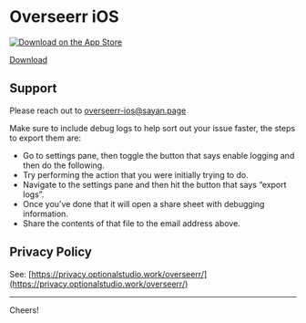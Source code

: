 # Overseerr iOS

<p align="left">
    <a href="https://apps.apple.com/app/overseerr/id6581485306">
        <img src="https://upload.wikimedia.org/wikipedia/commons/3/3c/Download_on_the_App_Store_Badge.svg" alt="Download on the App Store">
    </a>
</p>

[Download](https://apps.apple.com/app/overseerr/id6581485306)

## Support

Please reach out to overseerr-ios@sayan.page

Make sure to include debug logs to help sort out your issue faster, the steps to export them are:

- Go to settings pane, then toggle the button that says enable logging and then do the following.
- Try performing the action that you were initially trying to do.
- Navigate to the settings pane and then hit the button that says “export logs”.
- Once you’ve done that it will open a share sheet with debugging information.
- Share the contents of that file to the email address above.

## Privacy Policy

See: [https://privacy.optionalstudio.work/overseerr/](https://privacy.optionalstudio.work/overseerr/)

---

Cheers!

